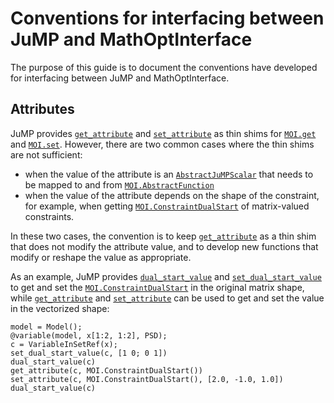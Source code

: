 # Conventions for interfacing between JuMP and MathOptInterface

The purpose of this guide is to document the conventions have developed for
interfacing between JuMP and MathOptInterface.

## Attributes

JuMP provides [`get_attribute`](@ref) and [`set_attribute`](@ref) as thin shims
for [`MOI.get`](@ref) and [`MOI.set`](@ref). However, there are two common cases
where the thin shims are not sufficient:

 * when the value of the attribute is an [`AbstractJuMPScalar`](@ref) that needs
   to be mapped to and from [`MOI.AbstractFunction`](@ref)
 * when the value of the attribute depends on the shape of the constraint, for
   example, when getting [`MOI.ConstraintDualStart`](@ref) of matrix-valued
   constraints.

In these two cases, the convention is to keep [`get_attribute`](@ref) as a thin
shim that does not modify the attribute value, and to develop new functions that
modify or reshape the value as appropriate.

As an example, JuMP provides [`dual_start_value`](@ref) and [`set_dual_start_value`](@ref)
to get and set the [`MOI.ConstraintDualStart`](@ref) in the original matrix
shape, while [`get_attribute`](@ref) and [`set_attribute`](@ref) can be used to
get and set the value in the vectorized shape:

```@repl
model = Model();
@variable(model, x[1:2, 1:2], PSD);
c = VariableInSetRef(x);
set_dual_start_value(c, [1 0; 0 1])
dual_start_value(c)
get_attribute(c, MOI.ConstraintDualStart())
set_attribute(c, MOI.ConstraintDualStart(), [2.0, -1.0, 1.0])
dual_start_value(c)
```
